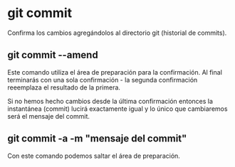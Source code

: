 # git commit
Confirma los cambios agregándolos al directorio git (historial de commits).

## git commit --amend
Este comando utiliza el área de preparación para la confirmación.
Al final terminarás con una sola confirmación - la segunda confirmación reeemplaza el resultado de la primera.

Si no hemos hecho cambios desde la última confirmación entonces la instantánea (commit) lucirá exactamente igual y lo único que cambiaremos será el mensaje del commit.

## git commit -a -m "mensaje del commit"
Con este comando podemos saltar el área de preparación.
